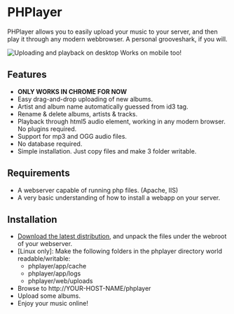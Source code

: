 PHPlayer
========

PHPlayer allows you to easily upload your music to your server, and then play it through any modern webbrowser.
A personal grooveshark, if you will.

![Uploading and playback on desktop Works on mobile too!](https://raw.github.com/Epskampie/PHPlayer/master/docs/img/screengrabs.png)

Features
--------

* __ONLY WORKS IN CHROME FOR NOW__
* Easy drag-and-drop uploading of new albums.
* Artist and album name automatically guessed from id3 tag.
* Rename & delete albums, artists & tracks.
* Playback through html5 audio element, working in any modern browser. No plugins required.
* Support for mp3 and OGG audio files.
* No database required.
* Simple installation. Just copy files and make 3 folder writable.

Requirements
------------

* A webserver capable of running php files. (Apache, IIS)
* A very basic understanding of how to install a webapp on your server.

Installation
------------

* [Download the latest distribution](https://github.com/downloads/Epskampie/PHPlayer/PHPlayer_0.1.0.zip), and unpack the files under the webroot of your webserver.
* [Linux only]: Make the following folders in the phplayer directory world readable/writable:
    * phplayer/app/cache
    * phplayer/app/logs
    * phplayer/web/uploads
* Browse to http://YOUR-HOST-NAME/phplayer
* Upload some albums.
* Enjoy your music online!